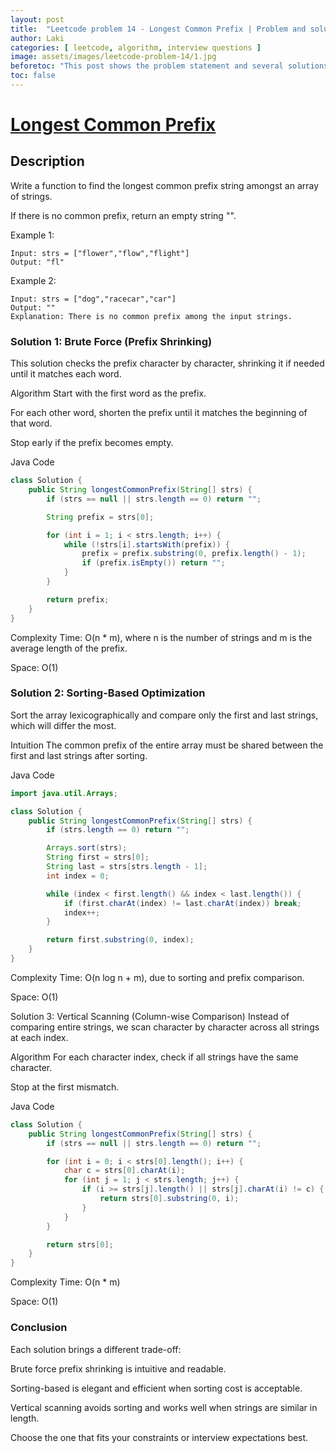 ```yaml
---
layout: post
title:  "Leetcode problem 14 - Longest Common Prefix | Problem and solution"
author: Laki
categories: [ leetcode, algorithm, interview questions ]
image: assets/images/leetcode-problem-14/1.jpg
beforetoc: "This post shows the problem statement and several solutions for leetcode Longest Common Prefix problem"
toc: false
---
```


# [Longest Common Prefix](https://leetcode.com/problems/longest-common-prefix)

## Description

Write a function to find the longest common prefix string amongst an array of strings.

If there is no common prefix, return an empty string "".

 

Example 1:
```
Input: strs = ["flower","flow","flight"]
Output: "fl"
```
Example 2:
```
Input: strs = ["dog","racecar","car"]
Output: ""
Explanation: There is no common prefix among the input strings.
```

### Solution 1: Brute Force (Prefix Shrinking)
This solution checks the prefix character by character, shrinking it if needed until it matches each word.

Algorithm
Start with the first word as the prefix.

For each other word, shorten the prefix until it matches the beginning of that word.

Stop early if the prefix becomes empty.

Java Code
```java
class Solution {
    public String longestCommonPrefix(String[] strs) {
        if (strs == null || strs.length == 0) return "";

        String prefix = strs[0];

        for (int i = 1; i < strs.length; i++) {
            while (!strs[i].startsWith(prefix)) {
                prefix = prefix.substring(0, prefix.length() - 1);
                if (prefix.isEmpty()) return "";
            }
        }

        return prefix;
    }
}
```
Complexity
Time: O(n * m), where n is the number of strings and m is the average length of the prefix.

Space: O(1)

### Solution 2: Sorting-Based Optimization
Sort the array lexicographically and compare only the first and last strings, which will differ the most.

Intuition
The common prefix of the entire array must be shared between the first and last strings after sorting.

Java Code
```java
import java.util.Arrays;

class Solution {
    public String longestCommonPrefix(String[] strs) {
        if (strs.length == 0) return "";

        Arrays.sort(strs);
        String first = strs[0];
        String last = strs[strs.length - 1];
        int index = 0;

        while (index < first.length() && index < last.length()) {
            if (first.charAt(index) != last.charAt(index)) break;
            index++;
        }

        return first.substring(0, index);
    }
}
```
Complexity
Time: O(n log n + m), due to sorting and prefix comparison.

Space: O(1)

Solution 3: Vertical Scanning (Column-wise Comparison)
Instead of comparing entire strings, we scan character by character across all strings at each index.

Algorithm
For each character index, check if all strings have the same character.

Stop at the first mismatch.

Java Code
```java
class Solution {
    public String longestCommonPrefix(String[] strs) {
        if (strs == null || strs.length == 0) return "";

        for (int i = 0; i < strs[0].length(); i++) {
            char c = strs[0].charAt(i);
            for (int j = 1; j < strs.length; j++) {
                if (i >= strs[j].length() || strs[j].charAt(i) != c) {
                    return strs[0].substring(0, i);
                }
            }
        }

        return strs[0];
    }
}
```
Complexity
Time: O(n * m)

Space: O(1)

### Conclusion
Each solution brings a different trade-off:

Brute force prefix shrinking is intuitive and readable.

Sorting-based is elegant and efficient when sorting cost is acceptable.

Vertical scanning avoids sorting and works well when strings are similar in length.

Choose the one that fits your constraints or interview expectations best.
